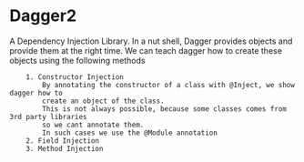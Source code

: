 # Dagger2

A Dependency Injection Library.
    In a nut shell, Dagger provides objects and provide them at the right time.
    We can teach dagger how to create these objects using the following methods

        1. Constructor Injection
            By annotating the constructor of a class with @Inject, we show dagger how to
            create an object of the class.
            This is not always possible, because some classes comes from 3rd party libraries
            so we cant annotate them.
            In such cases we use the @Module annotation
        2. Field Injection
        3. Method Injection